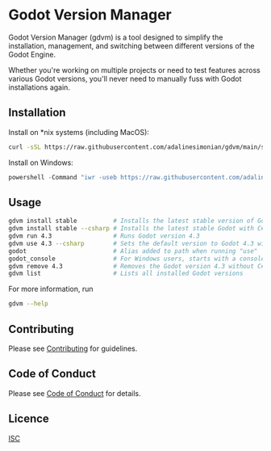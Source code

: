 # Godot Version Manager

Godot Version Manager (gdvm) is a tool designed to simplify the installation, management, and switching between different versions of the Godot Engine.

Whether you're working on multiple projects or need to test features across various Godot versions, you'll never need to manually fuss with Godot installations again.

## Installation

Install on \*nix systems (including MacOS):

```bash
curl -sSL https://raw.githubusercontent.com/adalinesimonian/gdvm/main/scripts/install.sh | bash
```

Install on Windows:

```powershell
powershell -Command "iwr -useb https://raw.githubusercontent.com/adalinesimonian/gdvm/main/scripts/install.ps1 | iex"
```

## Usage

```bash
gdvm install stable          # Installs the latest stable version of Godot
gdvm install stable --csharp # Installs the latest stable Godot with C# support
gdvm run 4.3                 # Runs Godot version 4.3
gdvm use 4.3 --csharp        # Sets the default version to Godot 4.3 with C#
godot                        # Alias added to path when running "use"
godot_console                # For Windows users, starts with a console window
gdvm remove 4.3              # Removes the Godot version 4.3 without C#
gdvm list                    # Lists all installed Godot versions
```

For more information, run

```bash
gdvm --help
```

## Contributing

Please see [Contributing](CONTRIBUTING.md) for guidelines.

## Code of Conduct

Please see [Code of Conduct](CODE_OF_CONDUCT.md) for details.

## Licence

[ISC](LICENCE)
